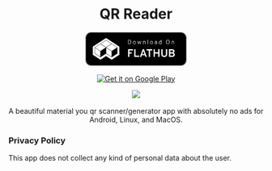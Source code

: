 <div align="center">

# QR Reader



[<img src="https://raw.githubusercontent.com/flatpak-design-team/flathub-mockups/master/assets/download-button/download.png" width="200">](https://flathub.org/apps/details/dev.lasheen.qr)

[<img alt='Get it on Google Play' src='https://play.google.com/intl/en_us/badges/static/images/badges/en_badge_web_generic.png' width="230">](https://play.google.com/store/apps/details?id=dev.lasheen.qr.qr&pcampaignid=pcampaignidMKT-Other-global-all-co-prtnr-py-PartBadge-Mar2515-1)   

[<img src="https://raw.githubusercontent.com/snapcore/snap-store-badges/master/EN/%5BEN%5D-snap-store-black%402x.png" width="200">](https://snapcraft.io/qr-scanner)






A beautiful material you qr scanner/generator app with absolutely no ads for Android, Linux, and MacOS.




<div align="left">

### Privacy Policy

This app does not collect any kind of personal data about the user.
